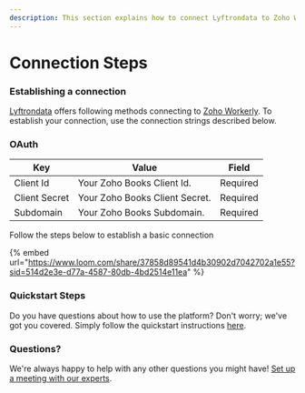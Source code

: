 ```yaml
---
description: This section explains how to connect Lyftrondata to Zoho Workerly.
---
```


# Connection Steps

### Establishing a connection

[Lyftrondata](https://www.lyftrondata.com) offers following methods connecting to [Zoho Workerly](https://www.lyftrondata.com/integration/finance-analytics/zoho-workerly/). To establish your connection, use the connection strings described below.

### OAuth

| Key           | Value                          | Field    |
| ------------- | ------------------------------ | -------- |
| Client Id     | Your Zoho Books Client Id.     | Required |
| Client Secret | Your Zoho Books Client Secret. | Required |
| Subdomain     | Your Zoho Books Subdomain.     | Required |

Follow the steps below to establish a basic connection

{% embed url="https://www.loom.com/share/37858d89541d4b30902d7042702a1e55?sid=514d2e3e-d77a-4587-80db-4bd2514e11ea" %}

### Quickstart Steps

Do you have questions about how to use the platform? Don't worry; we've got you covered. Simply follow the quickstart instructions [here](./).

### Questions? <a href="#questions" id="questions"></a>

We're always happy to help with any other questions you might have! [Set up a meeting with our experts](https://www.lyftrondata.com/book-a-meeting/).
